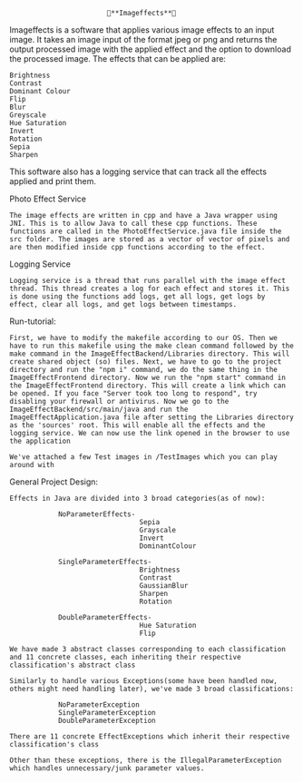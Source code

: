 
							👾**Imageffects**👾

Imageffects is a software that applies various image effects to an input image. It takes an image input of the format jpeg or png and returns the output processed image with the applied effect and the option to download the processed image. The effects that can be applied are:

	Brightness
	Contrast
	Dominant Colour
	Flip
	Blur
	Greyscale
	Hue Saturation
	Invert
	Rotation
	Sepia
	Sharpen

This software also has a logging service that can track all the effects applied and print them.

Photo Effect Service

	The image effects are written in cpp and have a Java wrapper using JNI. This is to allow Java to call these cpp functions. These functions are called in the PhotoEffectService.java file inside the src folder. The images are stored as a vector of vector of pixels and are then modified inside cpp functions according to the effect.

Logging Service

	Logging service is a thread that runs parallel with the image effect thread. This thread creates a log for each effect and stores it. This is done using the functions add logs, get all logs, get logs by effect, clear all logs, and get logs between timestamps.

Run-tutorial:

	First, we have to modify the makefile according to our OS. Then we have to run this makefile using the make clean command followed by the make command in the ImageEffectBackend/Libraries directory. This will create shared object (so) files. Next, we have to go to the project directory and run the "npm i" command, we do the same thing in the ImageEffectFrontend directory. Now we run the "npm start" command in the ImageEffectFrontend directory. This will create a link which can be opened. If you face "Server took too long to respond", try disabling your firewall or antivirus. Now we go to the ImageEffectBackend/src/main/java and run the ImageEffectApplication.java file after setting the Libraries directory as the 'sources' root. This will enable all the effects and the logging service. We can now use the link opened in the browser to use the application

	We've attached a few Test images in /TestImages which you can play around with


General Project Design:

	Effects in Java are divided into 3 broad categories(as of now):

				NoParameterEffects-
									Sepia
									Grayscale
									Invert
									DominantColour

				SingleParameterEffects-
									Brightness
									Contrast
									GaussianBlur
									Sharpen
									Rotation

				DoubleParameterEffects-
									Hue Saturation
									Flip

	We have made 3 abstract classes corresponding to each classification and 11 concrete classes, each inheriting their respective classification's abstract class

	Similarly to handle various Exceptions(some have been handled now, others might need handling later), we've made 3 broad classifications:

				NoParameterException
				SingleParameterException
				DoubleParameterException
	
	There are 11 concrete EffectExceptions which inherit their respective classification's class

	Other than these exceptions, there is the IllegalParameterException which handles unnecessary/junk parameter values.

